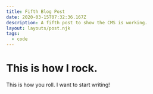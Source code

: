```yaml
---
title: Fifth Blog Post
date: 2020-03-15T07:32:36.167Z
description: A fifth post to show the CMS is working.
layout: layouts/post.njk
tags:
  - code
---
```

# This is how I rock.

This is how you roll. I want to start writing!